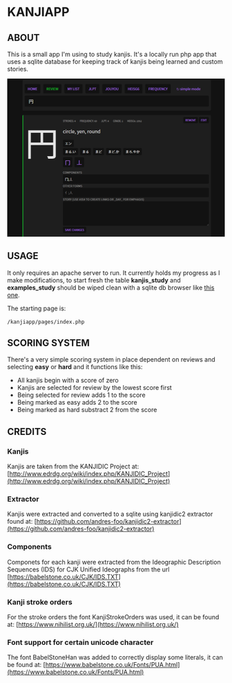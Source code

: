 # KANJIAPP

## ABOUT
This is a small app I'm using to study kanjis. It's a locally run php app that uses a sqlite database for keeping track of kanjis being learned and custom stories.

![Screenshot](https://github.com/andres-foo/kanji-web-app/blob/main/data/Screenshot.png?raw=true)


## USAGE

It only requires an apache server to run. It currently holds my progress as I make modifications, to start fresh the table **kanjis_study** and **examples_study** should be wiped clean with a sqlite db browser like [this one](https://sqlitebrowser.org/).

The starting page is:
```
/kanjiapp/pages/index.php
```

## SCORING SYSTEM

There's a very simple scoring system in place dependent on reviews and selecting **easy** or **hard** and it functions like this:

* All kanjis begin with a score of zero
* Kanjis are selected for review by the lowest score first
* Being selected for review adds 1 to the score
* Being marked as easy adds 2 to the score
* Being marked as hard substract 2 from the score

## CREDITS

### Kanjis
Kanjis are taken from the KANJIDIC Project at: [http://www.edrdg.org/wiki/index.php/KANJIDIC_Project](http://www.edrdg.org/wiki/index.php/KANJIDIC_Project)

### Extractor
Kanjis were extracted and converted to a sqlite using kanjidic2 extractor found at: [https://github.com/andres-foo/kanjidic2-extractor](https://github.com/andres-foo/kanjidic2-extractor)

### Components 
Componets for each kanji were extracted from the Ideographic Description Sequences (IDS) for CJK Unified Ideographs from the url [https://babelstone.co.uk/CJK/IDS.TXT](https://babelstone.co.uk/CJK/IDS.TXT)

### Kanji stroke orders
For the stroke orders the font KanjiStrokeOrders was used, it can be found at: [https://www.nihilist.org.uk/](https://www.nihilist.org.uk/)

### Font support for certain unicode character
The font BabelStoneHan was added to correctly display some literals, it can be found at: [https://www.babelstone.co.uk/Fonts/PUA.html](https://www.babelstone.co.uk/Fonts/PUA.html)
